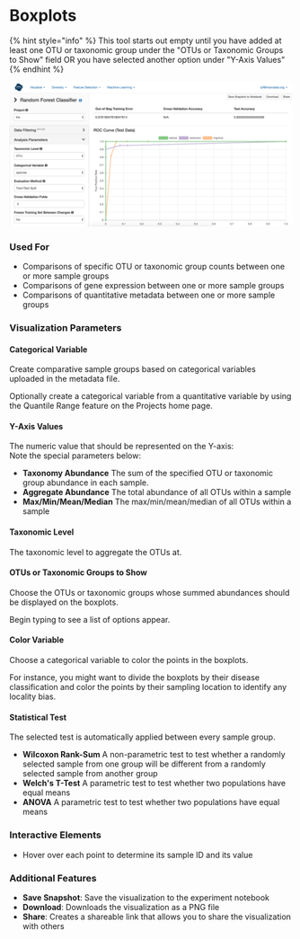 # Boxplots

{% hint style="info" %}
This tool starts out empty until you have added at least one OTU or taxonomic group under the "OTUs or Taxonomic Groups to Show" field OR you have selected another option under "Y-Axis Values"
{% endhint %}

![](.gitbook/assets/image%20%2816%29.png)

### Used For

* Comparisons of specific OTU or taxonomic group counts between one or more sample groups
* Comparisons of gene expression between one or more sample groups
* Comparisons of quantitative metadata between one or more sample groups

### Visualization Parameters

#### Categorical Variable

Create comparative sample groups based on categorical variables uploaded in the metadata file. 

Optionally create a categorical variable from a quantitative variable by using the Quantile Range feature on the Projects home page. 

#### Y-Axis Values

The numeric value that should be represented on the Y-axis:  
Note the special parameters below:

* **Taxonomy Abundance** The sum of the specified OTU or taxonomic group abundance in each sample.
* **Aggregate Abundance** The total abundance of all OTUs within a sample
* **Max/Min/Mean/Median** The max/min/mean/median of all OTUs within a sample

#### Taxonomic Level

The taxonomic level to aggregate the OTUs at. 

#### OTUs or Taxonomic Groups to Show

Choose the OTUs or taxonomic groups whose summed abundances should be displayed on the boxplots. 

Begin typing to see a list of options appear. 

#### Color Variable

Choose a categorical variable to color the points in the boxplots. 

For instance, you might want to divide the boxplots by their disease classification and color the points by their sampling location to identify any locality bias. 

#### Statistical Test

The selected test is automatically applied between every sample group. 

* **Wilcoxon Rank-Sum** A non-parametric test to test whether a randomly selected sample from one group will be different from a randomly selected sample from another group
* **Welch's T-Test** A parametric test to test whether two populations have equal means
* **ANOVA** A parametric test to test whether two populations have equal means

### Interactive Elements

* Hover over each point to determine its sample ID and its value

### Additional Features

* **Save Snapshot**: Save the visualization to the experiment notebook
* **Download**: Downloads the visualization as a PNG file
* **Share**: Creates a shareable link that allows you to share the visualization with others









